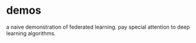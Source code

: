 # demos

a naive demonstration of federated learning. pay special attention to deep learning algorithms.
